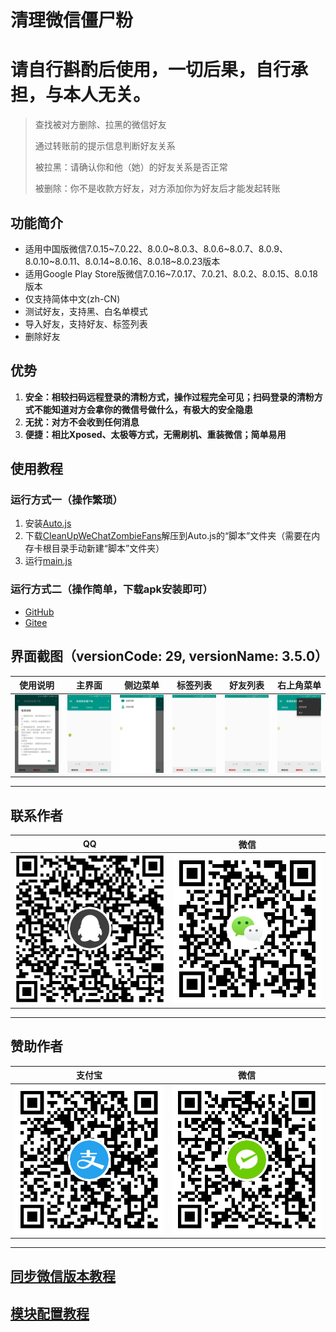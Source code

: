 # 清理微信僵尸粉

# 请自行斟酌后使用，一切后果，自行承担，与本人无关。

> 查找被对方删除、拉黑的微信好友
>
> 通过转账前的提示信息判断好友关系
>
> 被拉黑：请确认你和他（她）的好友关系是否正常
>
> 被删除：你不是收款方好友，对方添加你为好友后才能发起转账


## 功能简介
* 适用中国版微信7.0.15\~7.0.22、8.0.0\~8.0.3、8.0.6\~8.0.7、8.0.9、8.0.10\~8.0.11、8.0.14\~8.0.16、8.0.18\~8.0.23版本
* 适用Google Play Store版微信7.0.16\~7.0.17、7.0.21、8.0.2、8.0.15、8.0.18版本
* 仅支持简体中文(zh-CN)
* 测试好友，支持黑、白名单模式
* 导入好友，支持好友、标签列表
* 删除好友


## 优势
1. **安全：相较扫码远程登录的清粉方式，操作过程完全可见；扫码登录的清粉方式不能知道对方会拿你的微信号做什么，有极大的安全隐患**
2. **无扰：对方不会收到任何消息**
3. **便捷：相比Xposed、太极等方式，无需刷机、重装微信；简单易用**


## 使用教程
### 运行方式一（操作繁琐）
1. 安装[Auto.js](https://github.com/SuperMonster002/Hello_Sockpuppet/raw/master/%5Bauto.js%5D%5B4.1.1_alpha2%5D%5Barm-v7%5D(b69a4e23).apk)
2. 下载[CleanUpWeChatZombieFans](https://github.com/L8426936/CleanUpWeChatZombieFans/archive/master.zip)解压到Auto.js的“脚本”文件夹（需要在内存卡根目录手动新建“脚本”文件夹）
3. 运行[main.js](./main.js)

### 运行方式二（操作简单，下载apk安装即可）
* [GitHub](https://github.com/L8426936/CleanUpWeChatZombieFansLauncher/releases/latest)
* [Gitee](https://gitee.com/L8426936/CleanUpWeChatZombieFansLauncher/releases)


## 界面截图（versionCode: 29, versionName: 3.5.0）
| 使用说明 | 主界面 | 侧边菜单 | 标签列表 | 好友列表 | 右上角菜单 |
|:----:|:----:|:----:|:----:|:----:|:----:|
| ![使用说明](res/Screenshot_20200728-154752.jpg) | ![主界面](res/Screenshot_20200720-133124.jpg) | ![侧边菜单](res/Screenshot_20200728-154800.jpg) | ![标签列表](res/Screenshot_20200728-155110.jpg) | ![好友列表](res/Screenshot_20200728-155116.jpg) | ![右上角菜单](res/Screenshot_20200728-154756.jpg) |
--------------------------------------


## 联系作者
| QQ | 微信 |
|:---:|:---:|
| ![QQ](res/qq.png) | ![微信](res/wechat.png) |
--------------------------------------


## 赞助作者
| 支付宝 | 微信 |
|:---:|:---:|
| ![支付宝](res/alipay.png) | ![微信](res/wechatpay.png) |
--------------------------------------


## [同步微信版本教程](Make.md)


## [模块配置教程](ModuleSetting.md)
